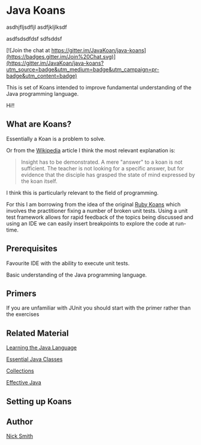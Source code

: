# Java Koans

asdhjfljsdfljl
asdfjkljlksdf


asdfsdsdfdsf
sdfsddsf

[![Join the chat at https://gitter.im/JavaKoan/java-koans](https://badges.gitter.im/Join%20Chat.svg)](https://gitter.im/JavaKoan/java-koans?utm_source=badge&utm_medium=badge&utm_campaign=pr-badge&utm_content=badge)

This is set of Koans intended to improve fundamental understanding of the Java programming language.


Hi!!


What are Koans?
---------------

Essentially a Koan is a problem to solve.

Or from the [Wikipedia](http://en.wikipedia.org/wiki/K%C5%8Dan) article I think the most relevant explanation is:

> Insight has to be demonstrated. A mere "answer" to a koan is not sufficient. The teacher is not looking for a specific answer, but for evidence that the disciple has grasped the state of mind expressed by the koan itself.

I think this is particularly relevant to the field of programming.

For this I am borrowing from the idea of the original [Ruby Koans](http://rubykoans.com/) which involves the practitioner fixing a number of broken unit tests. Using a unit test framework allows for rapid feedback of the topics being discussed and using an IDE we can easily insert breakpoints to explore the code at run-time.

Prerequisites
-------------

Favourite IDE with the ability to execute unit tests.

Basic understanding of the Java programming language.

Primers
-------

If you are unfamiliar with JUnit you should start with the primer rather than the exercises

Related Material
----------------

[Learning the Java Language](http://docs.oracle.com/javase/tutorial/java/index.html)

[Essential Java Classes](http://docs.oracle.com/javase/tutorial/essential/index.html)

[Collections](http://docs.oracle.com/javase/tutorial/collections/index.html)

[Effective Java](http://books.google.co.uk/books?isbn=0132778041)

Setting up Koans
----------------

Author
-------
[Nick Smith](http://nicholaspaulsmith.com)
